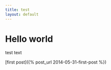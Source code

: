 ```yaml
---
title: test
layout: default
---
```


# Hello world

test text

[first post]({% post_url 2014-05-31-first-post %})
